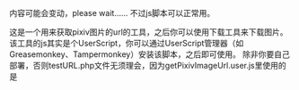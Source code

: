 内容可能会变动，please wait……
不过js脚本可以正常用。

这是一个用来获取pixiv图片的url的工具，之后你可以使用下载工具来下载图片。
该工具的js其实是个UserScript，你可以通过UserScript管理器（如Greasemonkey、Tampermonkey）安装该脚本，之后即可使用。
除非你要自己部署，否则testURL.php文件无须理会，因为getPixivImageUrl.user.js里使用的是
